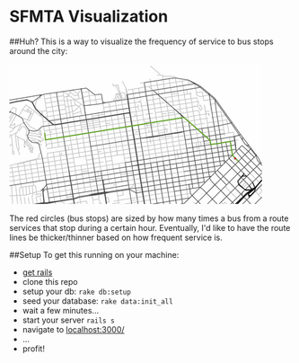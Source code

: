 # SFMTA Visualization
##Huh?
This is a way to visualize the frequency of service to bus stops around the city:

![animated gif of 41 Union Bus](/public/img/41Union.gif)

The red circles (bus stops) are sized by how many times a bus from a route services that stop during a certain hour.  Eventually, I'd like to have the route lines be thicker/thinner based on how frequent service is.



##Setup
To get this running on your machine:
* [get rails](http://rubyonrails.org/download/)
* clone this repo
* setup your db: `rake db:setup`
* seed your database: `rake data:init_all`
* wait a few minutes...
* start your server `rails s`
* navigate to [localhost:3000/](http://localhost:3000/)
* ...
* profit!
